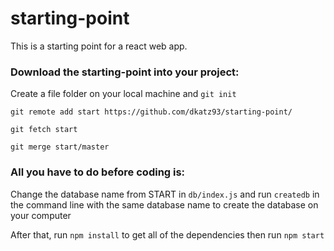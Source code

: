 # starting-point

This is a starting point for a react web app.

### Download the starting-point into your project:

Create a file folder on your local machine and ```git init ```

```git remote add start https://github.com/dkatz93/starting-point/```

```git fetch start```

```git merge start/master```

### All you have to do before coding is:

Change the database name from START in ```db/index.js``` and run ```createdb``` in the command line with the same database name to create the database on your computer

After that, run ```npm install``` to get all of the dependencies then run ```npm start```
